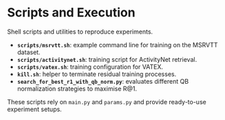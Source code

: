 # Scripts and Execution

Shell scripts and utilities to reproduce experiments.

- **`scripts/msrvtt.sh`**: example command line for training on the MSRVTT dataset.
- **`scripts/activitynet.sh`**: training script for ActivityNet retrieval.
- **`scripts/vatex.sh`**: training configuration for VATEX.
- **`kill.sh`**: helper to terminate residual training processes.
- **`search_for_best_r1_with_qb_norm.py`**: evaluates different QB normalization strategies to maximise R@1.

These scripts rely on `main.py` and `params.py` and provide ready-to-use experiment setups.
